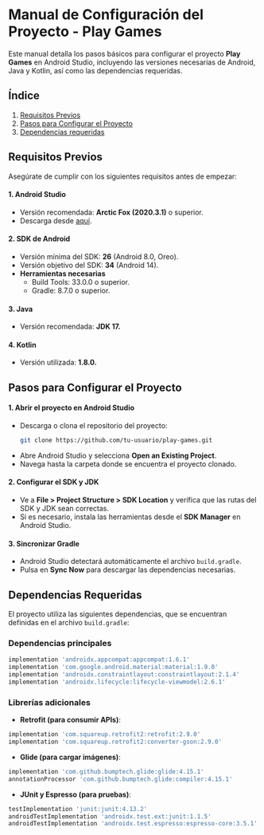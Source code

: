 # Manual de Configuración del Proyecto - Play Games
Este manual detalla los pasos básicos para configurar el proyecto **Play Games** en Android Studio, incluyendo las versiones necesarias de Android, Java y Kotlin, así como las dependencias requeridas.
## Índice
1. [Requisitos Previos](#requisitos-previos)
2. [Pasos para Configurar el Proyecto](#pasos-para-configurar-el-proyecto)
3. [Dependencias requeridas](#dependencias-requeridas)

## Requisitos Previos
Asegúrate de cumplir con los siguientes requisitos antes de empezar:

#### 1. **Android Studio**
- Versión recomendada: **Arctic Fox (2020.3.1)** o superior.
- Descarga desde [aquí](https://developer.android.com/studio?hl=es-419).
#### 2. **SDK de Android**
- Versión mínima del SDK: **26** (Android 8.0, Oreo).
- Versión objetivo del SDK: **34** (Android 14).
- **Herramientas necesarias**
   - Build Tools: 33.0.0 o superior.
  - Gradle: 8.7.0 o superior.
#### 3. **Java**
- Versión recomendada: **JDK 17.**
#### 4. **Kotlin**
- Versión utilizada: **1.8.0.**

## Pasos para Configurar el Proyecto
#### 1. **Abrir el proyecto en Android Studio**
- Descarga o clona el repositorio del proyecto:
  ````bash
  git clone https://github.com/tu-usuario/play-games.git
  ````
- Abre Android Studio y selecciona **Open an Existing Project**.
- Navega hasta la carpeta donde se encuentra el proyecto clonado.

#### 2. **Configurar el SDK y JDK**
- Ve a **File > Project Structure > SDK Location** y verifica que las rutas del SDK y JDK sean correctas.
- Si es necesario, instala las herramientas desde el **SDK Manager** en Android Studio.

#### 3. **Sincronizar Gradle**
- Android Studio detectará automáticamente el archivo `build.gradle`.
- Pulsa en **Sync Now** para descargar las dependencias necesarias.

## Dependencias Requeridas
El proyecto utiliza las siguientes dependencias, que se encuentran definidas en el archivo `build.gradle`:

### Dependencias principales
````gradle
implementation 'androidx.appcompat:appcompat:1.6.1'
implementation 'com.google.android.material:material:1.9.0'
implementation 'androidx.constraintlayout:constraintlayout:2.1.4'
implementation 'androidx.lifecycle:lifecycle-viewmodel:2.6.1'
````

### Librerías adicionales
- **Retrofit (para consumir APIs)**:
````gradle
implementation 'com.squareup.retrofit2:retrofit:2.9.0'
implementation 'com.squareup.retrofit2:converter-gson:2.9.0'
````

- **Glide (para cargar imágenes)**:
````gradle
implementation 'com.github.bumptech.glide:glide:4.15.1'
annotationProcessor 'com.github.bumptech.glide:compiler:4.15.1'
````

- **JUnit y Espresso (para pruebas)**:
````gradle
testImplementation 'junit:junit:4.13.2'
androidTestImplementation 'androidx.test.ext:junit:1.1.5'
androidTestImplementation 'androidx.test.espresso:espresso-core:3.5.1'
````
